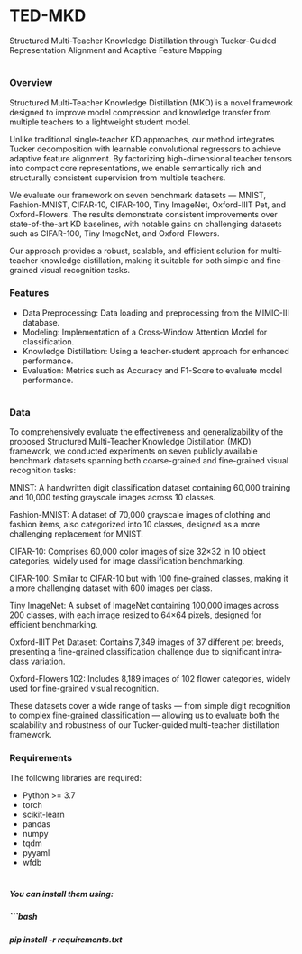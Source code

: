 # TED-MKD

Structured Multi-Teacher Knowledge Distillation through Tucker-Guided Representation Alignment and Adaptive Feature Mapping

# 

### Overview

Structured Multi-Teacher Knowledge Distillation (MKD) is a novel framework designed to improve model compression and knowledge transfer from multiple teachers to a lightweight student model.



Unlike traditional single-teacher KD approaches, our method integrates Tucker decomposition with learnable convolutional regressors to achieve adaptive feature alignment. By factorizing high-dimensional teacher tensors into compact core representations, we enable semantically rich and structurally consistent supervision from multiple teachers.



We evaluate our framework on seven benchmark datasets — MNIST, Fashion-MNIST, CIFAR-10, CIFAR-100, Tiny ImageNet, Oxford-IIIT Pet, and Oxford-Flowers. The results demonstrate consistent improvements over state-of-the-art KD baselines, with notable gains on challenging datasets such as CIFAR-100, Tiny ImageNet, and Oxford-Flowers.



Our approach provides a robust, scalable, and efficient solution for multi-teacher knowledge distillation, making it suitable for both simple and fine-grained visual recognition tasks.



### Features

* Data Preprocessing: Data loading and preprocessing from the MIMIC-III database.
* Modeling: Implementation of a Cross-Window Attention Model for classification.
* Knowledge Distillation: Using a teacher-student approach for enhanced performance.
* Evaluation: Metrics such as Accuracy and F1-Score to evaluate model performance.

# 

### Data

To comprehensively evaluate the effectiveness and generalizability of the proposed Structured Multi-Teacher Knowledge Distillation (MKD) framework, we conducted experiments on seven publicly available benchmark datasets spanning both coarse-grained and fine-grained visual recognition tasks:



MNIST: A handwritten digit classification dataset containing 60,000 training and 10,000 testing grayscale images across 10 classes.



Fashion-MNIST: A dataset of 70,000 grayscale images of clothing and fashion items, also categorized into 10 classes, designed as a more challenging replacement for MNIST.



CIFAR-10: Comprises 60,000 color images of size 32×32 in 10 object categories, widely used for image classification benchmarking.



CIFAR-100: Similar to CIFAR-10 but with 100 fine-grained classes, making it a more challenging dataset with 600 images per class.



Tiny ImageNet: A subset of ImageNet containing 100,000 images across 200 classes, with each image resized to 64×64 pixels, designed for efficient benchmarking.



Oxford-IIIT Pet Dataset: Contains 7,349 images of 37 different pet breeds, presenting a fine-grained classification challenge due to significant intra-class variation.



Oxford-Flowers 102: Includes 8,189 images of 102 flower categories, widely used for fine-grained visual recognition.



These datasets cover a wide range of tasks — from simple digit recognition to complex fine-grained classification — allowing us to evaluate both the scalability and robustness of our Tucker-guided multi-teacher distillation framework.



### Requirements

The following libraries are required:

* Python >= 3.7
* torch
* scikit-learn
* pandas
* numpy
* tqdm
* pyyaml
* wfdb

# 

##### You can install them using:

##### ```bash

##### pip install -r requirements.txt

